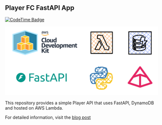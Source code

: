 ## Player FC FastAPI App

[![CodeTime Badge](https://img.shields.io/endpoint?style=social&color=222&url=https%3A%2F%2Fapi.codetime.dev%2Fshield%3Fid%3D24794%26project%3Dplayer-fc-fastapi-app%26in=0)](https://codetime.dev)

![](FastAPIOnAWS.png)

This repository provides a simple Player API that uses FastAPI, DynamoDB and hosted on AWS Lambda.

For detailed information, visit the [blog post](https://adrianthegreat.com/2025/01/06/Serverless-FastAPI-Development-Building-Player-FC-API-on-AWS/)

